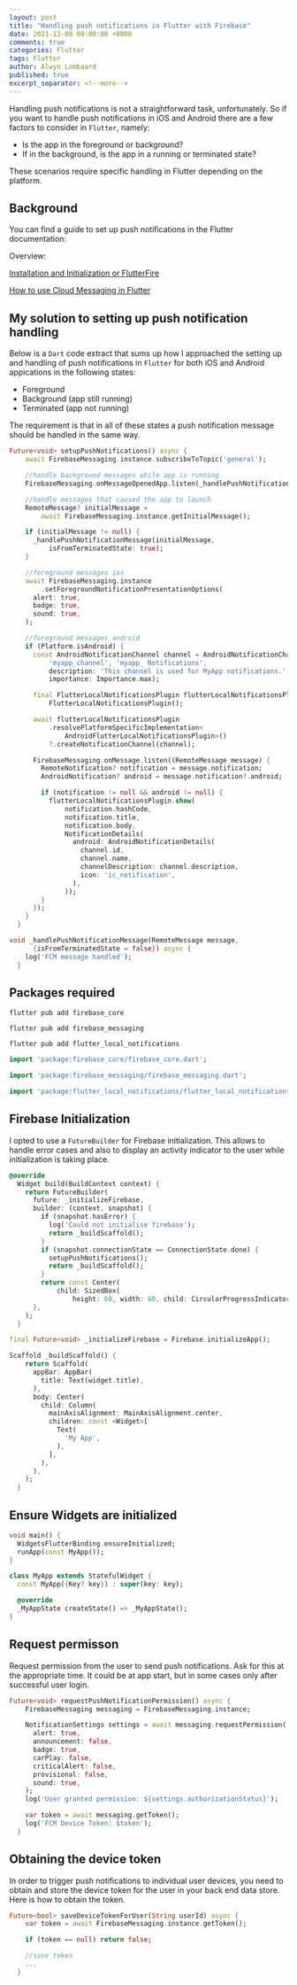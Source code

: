 ```yaml
---
layout: post
title: "Handling push notifications in Flutter with Firebase"
date: 2021-12-08 00:00:00 +0000
comments: true
categories: Flutter
tags: Flutter
author: Alwyn Lombaard
published: true
excerpt_separator: <!--more-->
---
```



Handling push notifications is not a straightforward task, unfortunately. So if you want to handle push notifications in iOS and Android there are a few factors to consider in `Flutter`, namely:

- Is the app in the foreground or background?
- If in the background, is the app in a running or terminated state?

These scenarios require specific handling in Flutter depending on the platform. 

<!--more-->

## Background ##

You can find a guide to set up push notifications in the Flutter documentation:

Overview:

[Installation and Initialization or FlutterFire](https://firebase.flutter.dev/docs/overview)

[How to use Cloud Messaging in Flutter](https://firebase.flutter.dev/docs/messaging/usage)


## My solution to setting up push notification handling ##

Below is a `Dart` code extract that sums up how I approached the setting up and handling of push notifications in `Flutter` for both iOS and Android appications in the following states:

- Foreground
- Background (app still running)
- Terminated (app not running)

The requirement is that in all of these states a push notification message should be handled in the same way.

```dart
Future<void> setupPushNotifications() async {
    await FirebaseMessaging.instance.subscribeToTopic('general');

    //handle background messages while app is running
    FirebaseMessaging.onMessageOpenedApp.listen(_handlePushNotificationMessage);

    //handle messages that caused the app to launch
    RemoteMessage? initialMessage =
        await FirebaseMessaging.instance.getInitialMessage();

    if (initialMessage != null) {
      _handlePushNotificationMessage(initialMessage,
          isFromTerminatedState: true);
    }

    //foreground messages ios
    await FirebaseMessaging.instance
        .setForegroundNotificationPresentationOptions(
      alert: true,
      badge: true,
      sound: true,
    );

    //foreground messages android
    if (Platform.isAndroid) {
      const AndroidNotificationChannel channel = AndroidNotificationChannel(
          'myapp_channel', 'myapp_ Notifications',
          description: 'This channel is used for MyApp notifications.',
          importance: Importance.max);

      final FlutterLocalNotificationsPlugin flutterLocalNotificationsPlugin =
          FlutterLocalNotificationsPlugin();

      await flutterLocalNotificationsPlugin
          .resolvePlatformSpecificImplementation<
              AndroidFlutterLocalNotificationsPlugin>()
          ?.createNotificationChannel(channel);

      FirebaseMessaging.onMessage.listen((RemoteMessage message) {
        RemoteNotification? notification = message.notification;
        AndroidNotification? android = message.notification?.android;

        if (notification != null && android != null) {
          flutterLocalNotificationsPlugin.show(
              notification.hashCode,
              notification.title,
              notification.body,
              NotificationDetails(
                android: AndroidNotificationDetails(
                  channel.id,
                  channel.name,
                  channelDescription: channel.description,
                  icon: 'ic_notification',
                ),
              ));
        }
      });
    }
  }

```

```dart
void _handlePushNotificationMessage(RemoteMessage message,
      {isFromTerminatedState = false}) async {
    log('FCM message handled');
  }
```

## Packages required ##

```shell
flutter pub add firebase_core

flutter pub add firebase_messaging

flutter pub add flutter_local_notifications

```


```dart
import 'package:firebase_core/firebase_core.dart';

import 'package:firebase_messaging/firebase_messaging.dart';

import 'package:flutter_local_notifications/flutter_local_notifications.dart';
```

## Firebase Initialization ##
I opted to use a `FutureBuilder` for Firebase initialization. This allows to handle error cases and also to display an activity indicator to the user while initialization is taking place.

```dart
@override
  Widget build(BuildContext context) {
    return FutureBuilder(
      future: _initializeFirebase,
      builder: (context, snapshot) {
        if (snapshot.hasError) {
          log('Could not initialise firebase');
          return _buildScaffold();
        }
        if (snapshot.connectionState == ConnectionState.done) {
          setupPushNotifications();
          return _buildScaffold();
        }
        return const Center(
            child: SizedBox(
                height: 60, width: 60, child: CircularProgressIndicator()));
      },
    );
  }
```

```dart
final Future<void> _initializeFirebase = Firebase.initializeApp();
```

```dart
Scaffold _buildScaffold() {
    return Scaffold(
      appBar: AppBar(
        title: Text(widget.title),
      ),
      body: Center(
        child: Column(
          mainAxisAlignment: MainAxisAlignment.center,
          children: const <Widget>[
            Text(
              'My App',
            ),
          ],
        ),
      ),
    );
  }
```

## Ensure Widgets are initialized  ##

```dart
void main() {
  WidgetsFlutterBinding.ensureInitialized;
  runApp(const MyApp());
}

```


```dart
class MyApp extends StatefulWidget {
  const MyApp({Key? key}) : super(key: key);

  @override
  _MyAppState createState() => _MyAppState();
}
```

## Request permisson ##
Request permission from the user to send push notifications. Ask for this at the appropriate time. It could be at app start, but in some cases only after successful user login.

```dart
Future<void> requestPushNotificationPermission() async {
    FirebaseMessaging messaging = FirebaseMessaging.instance;

    NotificationSettings settings = await messaging.requestPermission(
      alert: true,
      announcement: false,
      badge: true,
      carPlay: false,
      criticalAlert: false,
      provisional: false,
      sound: true,
    );
    log('User granted permission: ${settings.authorizationStatus}');

    var token = await messaging.getToken();
    log('FCM Device Token: $token');
  }

```

## Obtaining the device token ##

In order to trigger push notifications to individual user devices, you need to obtain and store the device token for the user in your back end data store. Here is how to obtain the token.

```dart
Future<bool> saveDeviceTokenForUser(String userId) async {
    var token = await FirebaseMessaging.instance.getToken();

    if (token == null) return false;

    //save token
    ...
  }
```



